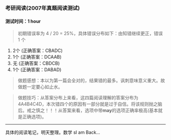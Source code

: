 ### 考研阅读(2007年真题阅读测试)
#### 测试时间：1 hour
> 初期错误率为 4 / 20 = 25%，具体错误分布如下：由知错继续更正，错误 1 个
1. 2个 (正确答案：CBADC)
2. 1个 (正确答案：DCAAB)
3. 无   (正确答案：CBDCB)
4. 1个 (正确答案：DABAD)

> 做题感想：本以为第一篇会全对的，结果错的最多。讽刺意味意义重大。故做题一定要心如止水。

> 做题技巧：从答案分布上来看，这四篇阅读理解的答案分布为4A4B4C4D，本次错四个的原因有一部分就是过于自信。将该规则抛之脑后。戒之慎之！！！从答案来看，选项中带**may**的选项正确率极高(基本就是正确选项)。

---
具体的阅读笔记，明天整理。数学 sI am Back...
